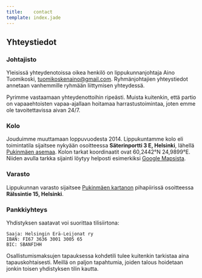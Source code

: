 ```yaml
---
title:    contact
template: index.jade
---
```


## Yhteystiedot

### Johtajisto

Yleisissä yhteydenotoissa oikea henkilö on lippukunnanjohtaja Aino Tuomikoski, [tuomikoskenaino@gmail.com](mailto:tuomikoskenaino@gmail.com). Ryhmänjohtajien yhteystiedot annetaan vanhemmille ryhmään liittymisen yhteydessä.

Pyrimme vastaamaan yhteydenottoihin ripeästi. Muista kuitenkin, että partio on vapaaehtoisten vapaa-ajallaan hoitamaa harrastustoimintaa, joten emme ole tavoitettavissa aivan 24/7.

### Kolo

Jouduimme muuttamaan loppuvuodesta 2014. Lippukuntamme kolo eli toimintatila sijaitsee nykyään osoitteessa **Säterinportti 3 E, Helsinki**, lähellä [Pukinmäen asemaa](http://www.junat.net/pukinmaki). Kolon tarkat koordinaatit ovat 60,2442°N 24,9899°E. Niiden avulla tarkka sijainti löytyy helposti esimerkiksi [Google Mapsista](http://maps.google.fi/?q=60.2442,+24.9899).

### Varasto

Lippukunnan varasto sijaitsee [Pukinmäen kartanon](http://pukinmaki.fi/pukinmaen-kartano) pihapiirissä osoitteessa **Rälssintie 15, Helsinki**.

### Pankkiyhteys

Yhdistyksen saatavat voi suorittaa tilisiirtona:

```
Saaja: Helsingin Erä-Leijonat ry
IBAN: FI67 3636 3001 3005 65
BIC: SBANFIHH
```

Osallistumismaksujen tapauksessa kohdetili tulee kuitenkin tarkistaa aina tapauskohtaisesti. Meillä on paljon tapahtumia, joiden talous hoidetaan jonkin toisen yhdistyksen tilin kautta.
